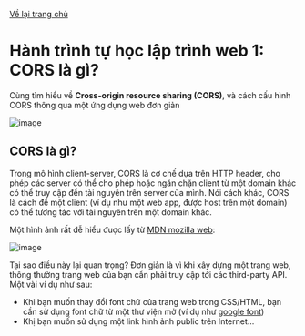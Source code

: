 [Về lại trang chủ](https://lehai2909.github.io)

# Hành trình tự học lập trình web 1: CORS là gì?

Cùng tìm hiểu về **Cross-origin resource sharing (CORS)**, và cách cấu hình CORS thông qua một ứng dụng web đơn giản

![image](https://github.com/lehai2909/lehai2909.github.io/assets/49013652/b3be5676-20d6-4f91-b004-7dc20da3b360)

## CORS là gì?

Trong mô hình client-server, CORS là cơ chế dựa trên HTTP header, cho phép các server có thể cho phép hoặc ngăn chặn client từ một domain khác có thể truy cập đến tài nguyên trên server của mình. Nói cách khác, CORS là cách để một client (ví dụ như một web app, được host trên một domain) có thể tương tác với tài nguyên trên một domain khác.

Một hình ảnh rất dễ hiểu đuợc lấy từ [MDN mozilla web](https://developer.mozilla.org/en-US/docs/Web/HTTP/CORS):

![image](https://github.com/lehai2909/lehai2909.github.io/assets/49013652/f69952a0-baeb-4594-8ca9-e79b7c5d99e7)

 
Tại sao điều này lại quan trọng? Đơn giản là vì khi xây dựng một trang web, thông thường trang web của bạn cần phải truy cập tới các third-party API. Một vài ví dụ như sau:
- Khi bạn muốn thay đổi font chữ của trang web trong CSS/HTML, bạn cần sử dụng font chữ từ một thư viện mở (ví dụ như [google font](https://fonts.google.com/))
- Khị bạn muốn sử dụng một link hình ảnh public trên Internet...
